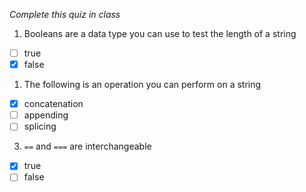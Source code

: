 *Complete this quiz in class*

1. Booleans are a data type you can use to test the length of a string

- [ ] true
- [x] false

1. The following is an operation you can perform on a string

- [X] concatenation
- [ ] appending
- [ ] splicing

3. `==` and `===` are interchangeable
   
- [x] true
- [ ] false
